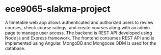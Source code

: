 # ece9065-slakma-project
A timetable web app allows authenticated and authorized users to review courses, check course ratings, and create courses along with an admin page to manage user access. The backend is REST API developed using Node js and Express framework. The frontend consumes REST API and is implemented using Angular. MongoDB and Mongoose ODM is used for the database. 
